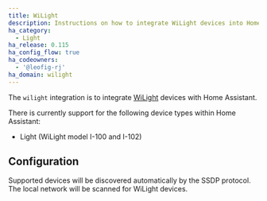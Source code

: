 ```yaml
---
title: WiLight
description: Instructions on how to integrate WiLight devices into Home Assistant.
ha_category:
  - Light
ha_release: 0.115
ha_config_flow: true
ha_codeowners:
  - '@leofig-rj'
ha_domain: wilight
---
```


The `wilight` integration is to integrate [WiLight](http://www.wilight.com.br) devices with Home Assistant.

There is currently support for the following device types within Home Assistant:

- Light (WiLight model I-100 and I-102)

## Configuration

Supported devices will be discovered automatically by the SSDP protocol. The local network will be scanned for WiLight devices.
